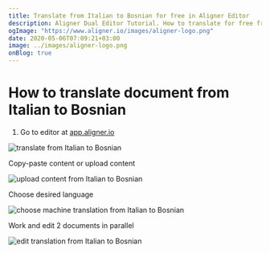 ```yaml
---
title: Translate from Italian to Bosnian for free in Aligner Editor
description: Aligner Dual Editor Tutorial. How to translate for free from Italian to Bosnian. Aligner is multilingual document management platform. 
ogImage: "https://www.aligner.io/images/aligner-logo.png"
date: 2020-05-06T07:09:21+03:00
image: ../images/aligner-logo.png
onBlog: true
---
```


# How to translate document from Italian to Bosnian

1. Go to editor at [app.aligner.io](https://app.aligner.io "Aligner App web page")

![translate from Italian to Bosnian](../aligner-blank-editor.png "translate from Italian to Bosnian")

Copy-paste content or upload content

![upload content from Italian to Bosnian](../aligner-uploaded-document.png "upload content from Italian to Bosnian")

Choose desired language

![choose machine translation from Italian to Bosnian](../aligner-language-dropdown.png "choose machine translation from Italian to Bosnian")

Work and edit 2 documents in parallel

![edit translation from Italian to Bosnian](../aligner-double-sitded-editor.png "edit translation from Italian to Bosnian")

